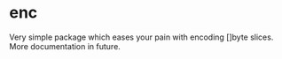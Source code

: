enc
===
Very simple package which eases your pain with encoding []byte slices.
More documentation in future.
